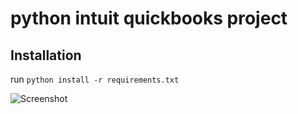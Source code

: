 # python intuit quickbooks project

## Installation
run `python install -r requirements.txt`

![Screenshot](https://user-images.githubusercontent.com/88787254/129053957-51dd5d5b-84ea-48d1-9a43-6af5f32ce984.JPG)
